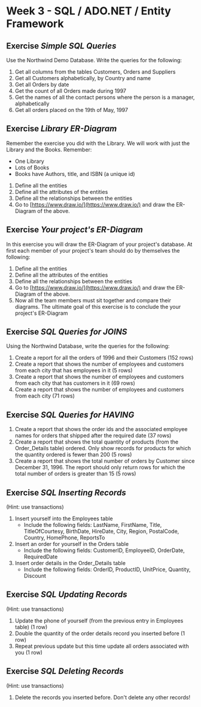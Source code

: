 # Week 3 - SQL / ADO.NET / Entity Framework


## Exercise *Simple SQL Queries*
Use the Northwind Demo Database. Write the queries for the following:
1. Get all columns from the tables Customers, Orders and Suppliers
2. Get all Customers alphabetically, by Country and name
3. Get all Orders by date
4. Get the count of all Orders made during 1997
5. Get the names of all the contact persons where the person is a manager, alphabetically 
6. Get all orders placed on the 19th of May, 1997

## Exercise *Library ER-Diagram*
Remember the exercise you did with the Library.
We will work with just the Library and the Books.
Remember:
+ One Library
+ Lots of Books
+ Books have Authors, title, and ISBN (a unique id)
1. Define all the entities
2. Define all the attributes of the entities
3. Define all the relationships between the entities
4. Go to [https://www.draw.io/](https://www.draw.io/) and draw the ER-Diagram of the above. 


## Exercise *Your project's ER-Diagram*
In this exercise you will draw the ER-Diagram of your project's database.
At first each member of your project's team should do by themselves the following:
1. Define all the entities
2. Define all the attributes of the entities
3. Define all the relationships between the entities
4. Go to [https://www.draw.io/](https://www.draw.io/) and draw the ER-Diagram of the above.
5. Now all the team members must sit together and compare their diagrams. 
The ultimate goal of this exercise is to conclude the  your project's ER-Diagram


## Exercise *SQL Queries for JOINS*
Using the Northwind Database, write the queries for the following:
1. Create a report for all the orders of 1996 and their Customers (152 rows)
2. Create a report that shows the number of	employees and customers from each city that has employees in it (5 rows)
3. Create a report that shows the number of employees and customers from each city that has customers in it (69 rows)
4. Create a report that shows the number of employees and customers from each city (71 rows)


## Exercise *SQL Queries for HAVING*
1. Create a report that shows the order ids and the associated employee names for orders that shipped after the required date (37 rows)
2. Create a report that shows the total quantity of products (from the Order_Details table) ordered. Only show records for products for which the quantity ordered is fewer than 200 (5 rows)
3. Create a report that shows the total number of orders by Customer since December 31, 1996. The report should only return rows for which the total number of orders is greater than 15 (5 rows)


## Exercise *SQL Inserting Records*
(Hint: use transactions)
1. Insert yourself into the Employees table
    * Include the following fields: LastName, FirstName, Title, TitleOfCourtesy, BirthDate, HireDate, City, Region, PostalCode, Country, HomePhone, ReportsTo
2. Insert an order for yourself in the Orders table
    * Include the following fields: CustomerID, EmployeeID, OrderDate, RequiredDate
3. Insert order details in the Order_Details table
    * Include the following fields: OrderID, ProductID, UnitPrice, Quantity, Discount


## Exercise *SQL Updating Records*
(Hint: use transactions)
1. Update the phone of yourself (from the previous entry in Employees table) (1 row)
2. Double the quantity of the order details record you inserted before (1 row)
3. Repeat previous update but this time update all orders associated with you (1 row)


## Exercise *SQL Deleting Records*
(Hint: use transactions)
1. Delete the records you inserted before. Don't delete any other records!